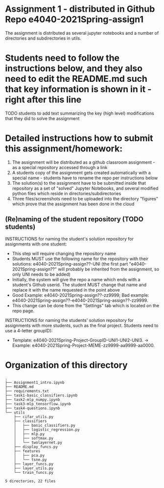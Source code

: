 # Assignment 1 - distributed in Github Repo e4040-2021Spring-assign1
The assignment is distributed as several jupyter notebooks and a number of directories and subdirectories in utils.

# Students need to follow the instructions below, and they also need to edit the README.md such that key information is shown in it - right after this line
TODO students to add text summarizing the key (high level) modifications that they did to solve the assignment

# Detailed instructions how to submit this assignment/homework:
1. The assignment will be distributed as a github classroom assignment - as a special repository accessed through a link
2. A students copy of the assignment gets created automatically with a special name - students have to rename the repo per instructions below
3. The solution(s) to the assignment have to be submitted inside that repository as a set of "solved" Jupyter Notebooks, and several modified python files which reside in directories/subdirectories
4. Three files/screenshots need to be uploaded into the directory "figures" which prove that the assignment has been done in the cloud


## (Re)naming of the student repository (TODO students) 
INSTRUCTIONS for naming the student's solution repository for assignments with one student:
* This step will require changing the repository name
* Students MUST use the following name for the repository with their solutions: e4040-2021Spring-assign??-UNI (the first part "e4040-2021Spring-assign??" will probably be inherited from the assignment, so only UNI needs to be added) 
* Initially, the system will give the repo a name which ends with a  student's Github userid. The student MUST change that name and replace it with the name requested in the point above
* Good Example: e4040-2021Spring-assign??-zz9999;   Bad example: e4040-2021Spring-assign??-e4040-2021Spring-assign??-zz9999.
* This change can be done from the "Settings" tab which is located on the repo page.

INSTRUCTIONS for naming the students' solution repository for assignments with more students, such as the final project. Students need to use a 4-letter groupID): 
* Template: e4040-2021Spring-Project-GroupID-UNI1-UNI2-UNI3. -> Example: e4040-2021Spring-Project-MEME-zz9999-aa9999-aa0000.


# Organization of this directory

```
.
├── Assignment1_intro.ipynb
├── README.md
├── requirements.txt
├── task1-basic_classifiers.ipynb
├── task2-mlp_numpy.ipynb
├── task3-mlp_tensorflow.ipynb
├── task4-questions.ipynb
└── utils
    ├── cifar_utils.py
    ├── classifiers
    │   ├── basic_classifiers.py
    │   ├── logistic_regression.py
    │   ├── mlp.py
    │   ├── softmax.py
    │   └── twolayernet.py
    ├── display_funcs.py
    ├── features
    │   ├── pca.py
    │   └── tsne.py
    ├── layer_funcs.py
    ├── layer_utils.py
    └── train_funcs.py

5 directories, 22 files
```

